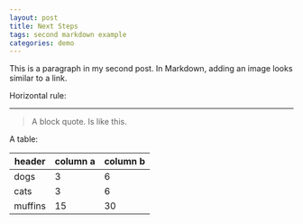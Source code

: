 ```yaml
---
layout: post
title: Next Steps
tags: second markdown example
categories: demo
---
```


This is a paragraph in my second post.
In Markdown, adding an image looks similar to a link. 

Horizontal rule:

--------------

> A block quote.
> Is like this.

A table:

| header | column a | column b |
| --- | --- | --- |
| dogs | 3 | 6 |
| cats | 3 | 6 |
| muffins | 15 | 30 |
